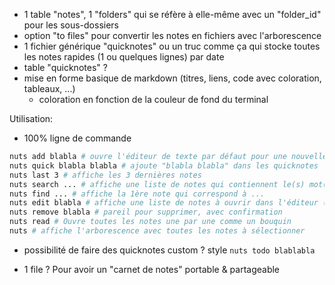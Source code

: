 - 1 table "notes", 1 "folders" qui se réfère à elle-même avec un "folder_id" pour les sous-dossiers
- option "to files" pour convertir les notes en fichiers avec l'arborescence
- 1 fichier générique "quicknotes" ou un truc comme ça qui stocke toutes les notes rapides (1 ou quelques lignes) par date
- table "quicknotes" ?
- mise en forme basique de markdown (titres, liens, code avec coloration, tableaux, ...)
  - coloration en fonction de la couleur de fond du terminal

Utilisation:

- 100% ligne de commande

```bash
nuts add blabla # ouvre l'éditeur de texte par défaut pour une nouvelle note appelée blabla (ou sans nom)
nuts quick blabla blabla # ajoute "blabla blabla" dans les quicknotes
nuts last 3 # affiche les 3 dernières notes
nuts search ... # affiche une liste de notes qui contiennent le(s) mot(s) clé "..."
nuts find ... # affiche la 1ère note qui correspond à ...
nuts edit blabla # affiche une liste de notes à ouvrir dans l'éditeur (ou en ouvre une direct)
nuts remove blabla # pareil pour supprimer, avec confirmation
nuts read # Ouvre toutes les notes une par une comme un bouquin
nuts # affiche l'arborescence avec toutes les notes à sélectionner
```

- possibilité de faire des quicknotes custom ? style `nuts todo blablabla`

- 1 file ? Pour avoir un "carnet de notes" portable & partageable
